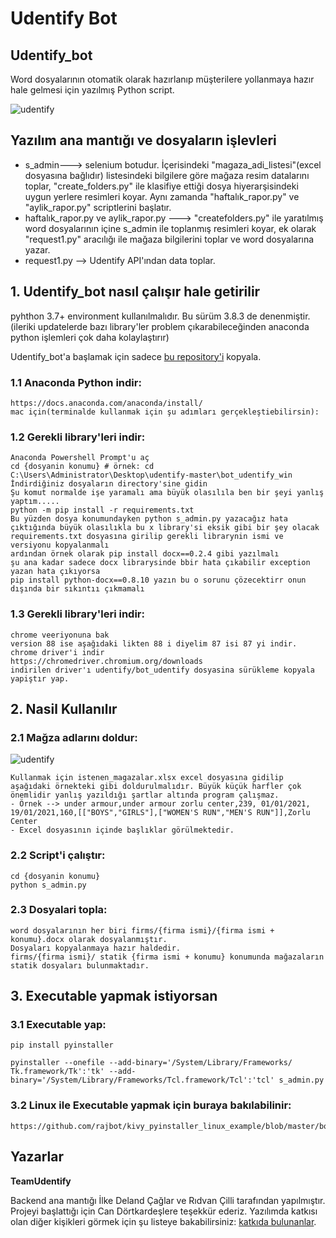 # Udentify Bot

## Udentify_bot


Word dosyalarının otomatik olarak hazırlanıp müşterilere yollanmaya hazır hale gelmesi için yazılmış Python script. 

![udentify](https://i.imgur.com/J9E0ouq.png)




## Yazılım ana mantığı ve dosyaların işlevleri

- s_admin---> selenium botudur. İçerisindeki "magaza_adi_listesi"(excel dosyasına bağlıdır) listesindeki bilgilere göre mağaza resim datalarını toplar, "create_folders.py" ile klasifiye ettiği dosya hiyerarşisindeki uygun yerlere resimleri koyar. Aynı zamanda "haftalık_rapor.py" ve "aylik_rapor.py" scriptlerini başlatır.
- haftalık_rapor.py ve aylik_rapor.py ---> "createfolders.py" ile yaratılmış word dosyalarının içine s_admin ile toplanmış resimleri koyar, ek olarak "request1.py" aracılığı ile mağaza bilgilerini toplar ve word dosyalarına yazar.
- request1.py --> Udentify API'ından data toplar.




## 1. Udentify_bot nasıl çalışır hale getirilir

pyhthon 3.7+ environment kullanılmalıdır. Bu sürüm 3.8.3 de denenmiştir.(ileriki updatelerde bazı library'ler problem çıkarabileceğinden anaconda python işlemleri çok daha kolaylaştırır)


Udentify_bot'a başlamak için sadece [bu repository'i](https://github.com/delandcaglar/udentify.git) kopyala.





### 1.1 Anaconda Python indir:

```
https://docs.anaconda.com/anaconda/install/
mac için(terminalde kullanmak için şu adımları gerçekleştiebilirsin):
```
### 1.2 Gerekli library'leri indir:
```
Anaconda Powershell Prompt'u aç
cd {dosyanin konumu} # örnek: cd C:\Users\Administrator\Desktop\udentify-master\bot_udentify_win
İndirdiğiniz dosyaların directory'sine gidin
Şu komut normalde işe yaramalı ama büyük olasılıla ben bir şeyi yanlış yaptım.....
python -m pip install -r requirements.txt
Bu yüzden dosya konumundayken python s_admin.py yazacağız hata çıktığında büyük olasılıkla bu x library'si eksik gibi bir şey olacak requirements.txt dosyasına girilip gerekli librarynin ismi ve versiyonu kopyalanmalı
ardından örnek olarak pip install docx==0.2.4 gibi yazılmalı 
şu ana kadar sadece docx librarysinde bbir hata çıkabilir exception yazan hata çıkıyorsa 
pip install python-docx==0.8.10 yazın bu o sorunu çözecektirr onun dışında bir sıkıntıı çıkmamalı
```

### 1.3 Gerekli library'leri indir:
```
chrome veeriyonuna bak
version 88 ise aşağıdaki likten 88 i diyelim 87 isi 87 yi indir.
chrome driver'i indir
https://chromedriver.chromium.org/downloads
indirilen driver'ı udentify/bot_udentify dosyasina sürükleme kopyala yapiştır yap. 
```

## 2. Nasil Kullanılır

### 2.1 Mağza adlarını doldur:

![udentify](https://i.imgur.com/BtKGgmv.png)
```
Kullanmak için istenen_magazalar.xlsx excel dosyasına gidilip aşağıdaki örnekteki gibi doldurulmalıdır. Büyük küçük harfler çok önemlidir yanlış yazıldığı şartlar altında program çalışmaz.
- Örnek --> under armour,under armour zorlu center,239, 01/01/2021, 19/01/2021,160,[["BOYS","GIRLS"],["WOMEN'S RUN","MEN'S RUN"]],Zorlu Center
- Excel dosyasının içinde başlıklar görülmektedir.

```

### 2.2 Script'i çalıştır:
```
cd {dosyanin konumu}
python s_admin.py 

```

### 2.3 Dosyalari topla:
```
word dosyalarının her biri firms/{firma ismi}/{firma ismi + konumu}.docx olarak dosyalanmıştır.
Dosyaları kopyalanmaya hazır haldedir.
firms/{firma ismi}/ statik {firma ismi + konumu} konumunda mağazaların statik dosyaları bulunmaktadır.

```
## 3. Executable yapmak istiyorsan

### 3.1 Executable yap:

```
pip install pyinstaller
```
```
pyinstaller --onefile --add-binary='/System/Library/Frameworks/
Tk.framework/Tk':'tk' --add-binary='/System/Library/Frameworks/Tcl.framework/Tcl':'tcl' s_admin.py
```

### 3.2 Linux ile Executable yapmak için buraya bakılabilinir:

```
https://github.com/rajbot/kivy_pyinstaller_linux_example/blob/master/bootstrap.sh
```




## Yazarlar

 **TeamUdentify**

Backend ana mantığı İlke Deland Çağlar ve Rıdvan Çilli tarafından yapılmıştır. Projeyi başlattığı için Can Dörtkardeşlere teşekkür ederiz.
Yazılımda katkısı olan diğer kişikleri görmek için şu listeye bakabilirsiniz: [katkıda bulunanlar](https://github.com/delandcaglar/udenfity/graphs/contributors).
